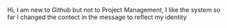 Hi, I am new to Github but not to Project Management, I like the system so far
I changed the contect in the message to reflect my identity
